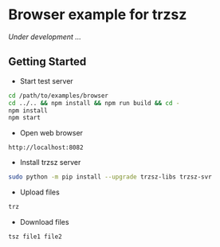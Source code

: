 # Browser example for trzsz
*Under development ...*

## Getting Started

* Start test server
```sh
cd /path/to/examples/browser
cd ../.. && npm install && npm run build && cd -
npm install
npm start
```

* Open web browser
```
http://localhost:8082
```

* Install trzsz server
```sh
sudo python -m pip install --upgrade trzsz-libs trzsz-svr
```

* Upload files
```sh
trz
```

* Download files
```sh
tsz file1 file2
```
